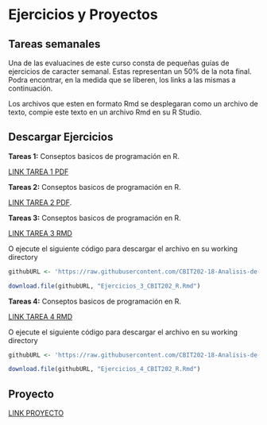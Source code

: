 # Ejercicios y Proyectos

## Tareas semanales

Una de las evaluacines de este curso consta de pequeñas guías de ejercicios de caracter semanal. Estas representan un 50% de la nota final. Podra encontrar, en la medida que se liberen, los links a las mismas a continuación.

Los archivos que esten en formato Rmd se desplegaran como un archivo de texto, compie este texto en un archivo Rmd en su R Studio.

## Descargar Ejercicios

**Tareas 1:** Conseptos basicos de programación en R.

[LINK TAREA 1 PDF](https://github.com/CBIT202-18-Analisis-de-datos-geo/Ejercicios_CBIT202/raw/main/RMarkdown/PDFs/Ejercicios_1_CBIT202_R.pdf)

**Tareas 2:** Conseptos basicos de programación en R.

[LINK TAREA 2 PDF](https://github.com/CBIT202-18-Analisis-de-datos-geo/Ejercicios_CBIT202/raw/main/RMarkdown/PDFs/Ejercicios_2_CBIT202_R.pdf).

**Tareas 3:** Conseptos basicos de programación en R.

[LINK TAREA 3 RMD](https://raw.githubusercontent.com/CBIT202-18-Analisis-de-datos-geo/Ejercicios_CBIT202/main/RMarkdown/Ejercicios_3_CBIT202_R.Rmd?raw=true)

O ejecute el siguiente código para descargar el archivo en su working directory


```r
githubURL <- 'https://raw.githubusercontent.com/CBIT202-18-Analisis-de-datos-geo/Ejercicios_CBIT202/main/RMarkdown/Ejercicios_3_CBIT202_R.Rmd'

download.file(githubURL, "Ejercicios_3_CBIT202_R.Rmd")
```

**Tareas 4:** Conseptos basicos de programación en R.

[LINK TAREA 4 RMD](https://raw.githubusercontent.com/CBIT202-18-Analisis-de-datos-geo/Ejercicios_CBIT202/main/RMarkdown/Ejercicios_4_CBIT202.Rmd?raw=true)

O ejecute el siguiente código para descargar el archivo en su working directory


```r
githubURL <- 'https://raw.githubusercontent.com/CBIT202-18-Analisis-de-datos-geo/Ejercicios_CBIT202/blob/main/RMarkdown/Ejercicios_4_CBIT202.Rmd'

download.file(githubURL, "Ejercicios_4_CBIT202_R.Rmd")
```

## **Proyecto**

[LINK PROYECTO](https://ecoinformatica.notion.site/Proyecto-de-programaci-n-cbit202-12933a5f83a1806e9f56c5728b9904e9?pvs=4)
